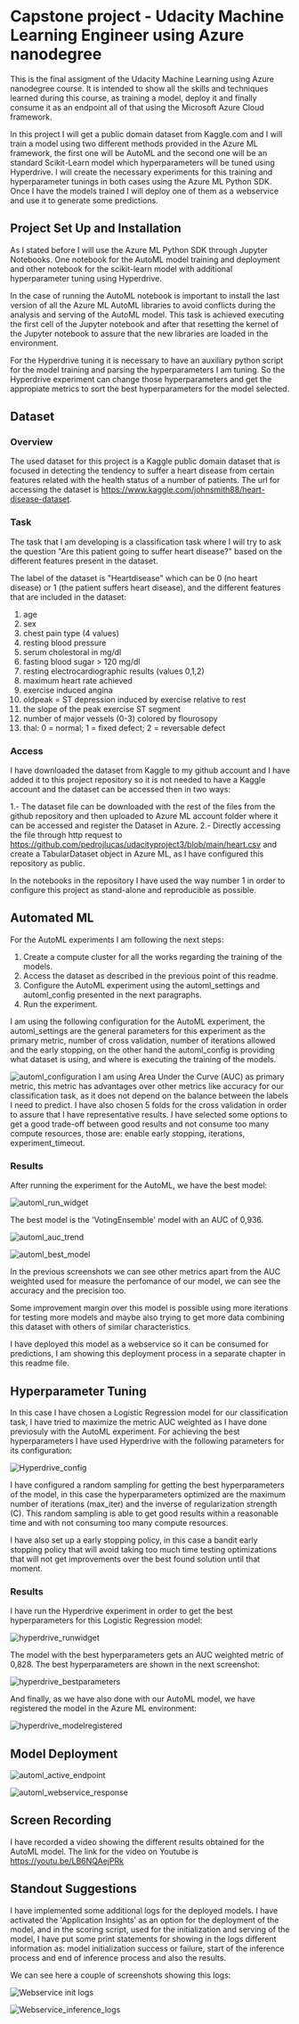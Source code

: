 # Capstone project - Udacity Machine Learning Engineer using Azure nanodegree

This is the final assigment of the Udacity Machine Learning using Azure nanodegree course. It is intended to show all the skills and techniques learned during this course, as training a model, deploy it and finally consume it as an endpoint all of that using the Microsoft Azure Cloud framework.

In this project I will get a public domain dataset from Kaggle.com and I will train a model using two different methods provided in the Azure ML framework, the first one will be AutoML and the second one will be an standard Scikit-Learn model which hyperparameters will be tuned using Hyperdrive. I will create the necessary experiments for this training and hyperparameter tunings in both cases using the Azure ML Python SDK. Once I have the models trained I will deploy one of them as a webservice and use it to generate some predictions.

## Project Set Up and Installation

As I stated before I will use the Azure ML Python SDK through Jupyter Notebooks. One notebook for the AutoML model training and deployment and other notebook for the scikit-learn model with additional hyperparameter tuning using Hyperdrive.

In the case of running the AutoML notebook is important to install the last version of all the Azure ML AutoML libraries to avoid conflicts during the analysis and serving of the AutoML model. This task is achieved executing the first cell of the Jupyter notebook and after that resetting the kernel of the Jupyter notebook to assure that the new libraries are loaded in the environment.

For the Hyperdrive tuning it is necessary to have an auxiliary python script for the model training and parsing the hyperparameters I am tuning. So the Hyperdrive experiment can change those hyperparameters and get the appropiate metrics to sort the best hyperparameters for the model selected.

## Dataset

### Overview

The used dataset for this project is a Kaggle public domain dataset that is focused in detecting the tendency to suffer a heart disease from certain features related with the health status of a number of patients. The url for accessing the dataset is https://www.kaggle.com/johnsmith88/heart-disease-dataset.

### Task

The task that I am developing is a classification task where I will try to ask the question "Are this patient going to suffer heart disease?" based on the different features present in the dataset.

The label of the dataset is "Heartdisease" which can be 0 (no heart disease) or 1 (the patient suffers heart disease), and the different features that are included in the dataset:

1. age
2. sex
3. chest pain type (4 values)
4. resting blood pressure
5. serum cholestoral in mg/dl
6. fasting blood sugar > 120 mg/dl
7. resting electrocardiographic results (values 0,1,2)
8. maximum heart rate achieved
9. exercise induced angina
10. oldpeak = ST depression induced by exercise relative to rest
11. the slope of the peak exercise ST segment
12. number of major vessels (0-3) colored by flourosopy
13. thal: 0 = normal; 1 = fixed defect; 2 = reversable defect

### Access

I have downloaded the dataset from Kaggle to my github account and I have added it to this project repository so it is not needed to have a Kaggle account and the dataset can be accessed then in two ways:

1.- The dataset file can be downloaded with the rest of the files from the github repository and then uploaded to Azure ML account folder where it can be accessed and register the Dataset in Azure.
2.- Directly accessing the file through http request to https://github.com/pedrojlucas/udacityproject3/blob/main/heart.csv and create a TabularDataset object in Azure ML, as I have configured this repository as public.

In the notebooks in the repository I have used the way number 1 in order to configure this project as stand-alone and reproducible as possible.

## Automated ML

For the AutoML experiments I am following the next steps:

1. Create a compute cluster for all the works regarding the training of the models.
2. Access the dataset as described in the previous point of this readme.
3. Configure the AutoML experiment using the automl_settings and automl_config presented in the next paragraphs.
4. Run the experiment.

I am using the following configuration for the AutoML experiment, the automl_settings are the general parameters for this experiment as the primary metric, number of cross validation, number of iterations allowed and the early stopping, on the other hand the automl_config is providing what dataset is using, and where is executing the training of the models.

![automl_configuration](/screenshots/automl_config_details.jpg)
I am using Area Under the Curve (AUC) as primary metric, this metric has advantages over other metrics like accuracy for our classification task, as it does not depend on the balance between the labels I need to predict. I have also chosen 5 folds for the cross validation in order to assure that I have representative results.
I have selected some options to get a good trade-off between good results and not consume too many compute resources, those are: enable early stopping, iterations, experiment_timeout.

### Results
After running the experiment for the AutoML, we have the best model:

![automl_run_widget](/screenshots/automl_runwidget.jpg)

The best model is the 'VotingEnsemble' model with an AUC of 0,936.

![automl_auc_trend](/screenshots/automl_auc_trend.jpg)

![automl_best_model](/screenshots/automl_bestmodel_runid.jpg)

In the previous screenshots we can see other metrics apart from the AUC weighted used for measure the perfomance of our model, we can see the accuracy and the precision too.

Some improvement margin over this model is possible using more iterations for testing more models and maybe also trying to get more data combining this dataset with others of similar characteristics.

I have deployed this model as a webservice so it can be consumed for predictions, I am showing this deployment process in a separate chapter in this readme file.

## Hyperparameter Tuning

In this case I have chosen a Logistic Regression model for our classification task, I have tried to maximize the metric AUC weighted as I have done previosuly with the AutoML experiment. For achieving the best hyperparameters I have used Hyperdrive with the following parameters for its configuration:

![Hyperdrive_config](/screenshots/Hyperdrive_config.jpg)

I have configured a random sampling for getting the best hyperparameters of the model, in this case the hyperparameters optimized are the maximum number of iterations (max_iter) and the inverse of regularization strength (C). This random sampling is able to get good results within a reasonable time and with not consuming too many compute resources.

I have also set up a early stopping policy, in this case a bandit early stopping policy that will avoid taking too much time testing optimizations that will not get improvements over the best found solution until that moment.

### Results

I have run the Hyperdrive experiment in order to get the best hyperparameters for this Logistic Regression model:

![hyperdrive_runwidget](/screenshots/Hyperdrive_runwidget.jpg)

The model with the best hyperparameters gets an AUC weighted metric of 0,828. The best hyperparameters are shown in the next screenshot:

![hyperdrive_bestparameters](/screenshots/Hyperdrive_bestmodelparams.jpg)

And finally, as we have also done with our AutoML model, we have registered the model in the Azure ML environment:

![hyperdrive_modelregistered](/screenshots/Hyperdrive_bestmodelUI.jpg)

## Model Deployment

![automl_active_endpoint](/screenshots/automl_endpoint_active.jpg)

![automl_webservice_response](/screenshot/automl_webservice_response.jpg)

## Screen Recording

I have recorded a video showing the different results obtained for the AutoML model. The link for the video on Youtube is https://youtu.be/LB6NQAejPRk

## Standout Suggestions

I have implemented some additional logs for the deployed models. I have activated the 'Application Insights' as an option for the deployment of the model, and in the scoring script, used for the initialization and serving of the model, I have put some print statements for showing in the logs different information as: model initialization success or failure, start of the inference process and end of inference process and also the results.

We can see here a couple of screenshots showing this logs:

![Webservice init logs](/screenshots/automl_logs_webservice1.jpg)

![Webservice_inference_logs](/screenshots/automl_logs_webservice2.jpg)
